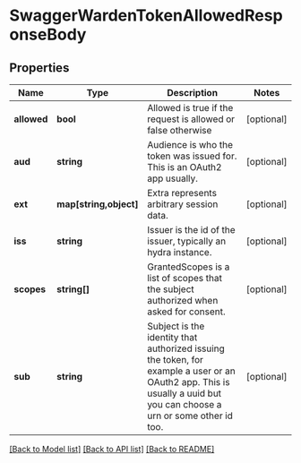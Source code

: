 # SwaggerWardenTokenAllowedResponseBody

## Properties
Name | Type | Description | Notes
------------ | ------------- | ------------- | -------------
**allowed** | **bool** | Allowed is true if the request is allowed or false otherwise | [optional] 
**aud** | **string** | Audience is who the token was issued for. This is an OAuth2 app usually. | [optional] 
**ext** | **map[string,object]** | Extra represents arbitrary session data. | [optional] 
**iss** | **string** | Issuer is the id of the issuer, typically an hydra instance. | [optional] 
**scopes** | **string[]** | GrantedScopes is a list of scopes that the subject authorized when asked for consent. | [optional] 
**sub** | **string** | Subject is the identity that authorized issuing the token, for example a user or an OAuth2 app. This is usually a uuid but you can choose a urn or some other id too. | [optional] 

[[Back to Model list]](../README.md#documentation-for-models) [[Back to API list]](../README.md#documentation-for-api-endpoints) [[Back to README]](../README.md)



